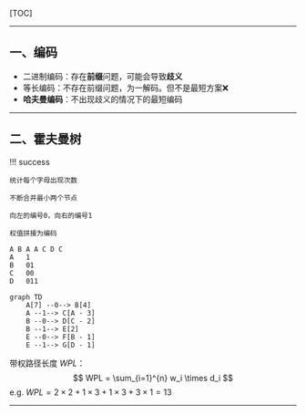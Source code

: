 [TOC]

---

## 一、编码

- 二进制编码：存在**前缀**问题，可能会导致**歧义**
- 等长编码：不存在前缀问题，为一解码。但不是最短方案❌
- **哈夫曼编码**：不出现歧义的情况下的最短编码

---

## 二、霍夫曼树

!!! success

    统计每个字母出现次数
    
    不断合并最小两个节点
    
    向左的编号0，向右的编号1
    
    权值拼接为编码

```
A B A A C D C
A	1
B	01
C	00
D	011
```



```mermaid
graph TD
    A[7] --0--> B[4]
    A --1--> C[A - 3]
    B --0--> D[C - 2]
    B --1--> E[2]
    E --0--> F[B - 1]
    E --1--> G[D - 1]

```

带权路径长度 $WPL$：
$$
WPL = \sum_{i=1}^{n} w_i \times d_i
$$
e.g. $WPL=2\times2+1\times3+1\times3+3\times1=13$

---

